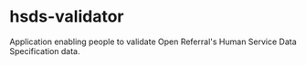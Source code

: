 # hsds-validator
Application enabling people to validate Open Referral's Human Service Data Specification data.
